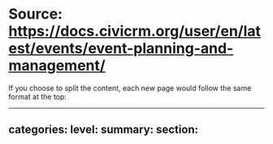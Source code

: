 # Source: https://docs.civicrm.org/user/en/latest/events/event-planning-and-management/

If you choose to split the content, each new page would follow the same format at the top:

---
categories:
level:
summary:
section:
---

# <Title of New Page>
...
